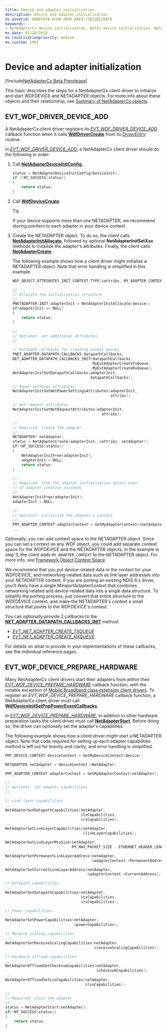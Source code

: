 ```yaml
---
title: Device and adapter initialization
description: Device and adapter initialization
ms.assetid: EBBEF0FB-6CDB-4899-AAE9-71812EE20AFB
keywords:
- NetAdapterCx device initialization, NetCx device initialization, NetAdapterCx adapter initialization, NetCx adapter initialization
ms.date: 01/18/2019
ms.localizationpriority: medium
ms.custom: 19H1
---
```


# Device and adapter initialization

[!include[NetAdapterCx Beta Prerelease](../netcx-beta-prerelease.md)]

This topic describes the steps for a NetAdapterCx client driver to initialize and start WDFDEVICE and NETADAPTER objects. For more info about these objects and their relationship, see [Summary of NetAdapterCx objects](summary-of-netadaptercx-objects.md).

## EVT_WDF_DRIVER_DEVICE_ADD

A NetAdapterCx client driver registers its [*EVT_WDF_DRIVER_DEVICE_ADD*](https://docs.microsoft.com/windows-hardware/drivers/ddi/wdfdriver/nc-wdfdriver-evt_wdf_driver_device_add) callback function when it calls [**WdfDriverCreate**](https://docs.microsoft.com/windows-hardware/drivers/ddi/wdfdriver/nf-wdfdriver-wdfdrivercreate) from its [*DriverEntry*](https://docs.microsoft.com/windows-hardware/drivers/wdf/driverentry-for-kmdf-drivers) routine.

In [*EVT_WDF_DRIVER_DEVICE_ADD*](https://docs.microsoft.com/windows-hardware/drivers/ddi/wdfdriver/nc-wdfdriver-evt_wdf_driver_device_add), a NetAdapterCx client driver should do the following in order:

1. Call [**NetAdapterDeviceInitConfig**](https://docs.microsoft.com/windows-hardware/drivers/ddi/netadapter/nf-netadapter-netadapterdeviceinitconfig).

    ```C++
    status = NetAdapterDeviceInitConfig(DeviceInit);
    if (!NT_SUCCESS(status)) 
    {
        return status;
    }
    ```

2. Call [**WdfDeviceCreate**](https://docs.microsoft.com/windows-hardware/drivers/ddi/wdfdevice/nf-wdfdevice-wdfdevicecreate). 

    > [!TIP]
    > If your device supports more than one NETADAPTER, we recommend storing pointers to each adapter in your device context.

3. Create the NETADAPTER object. To do so, the client calls [**NetAdapterInitAllocate**](https://docs.microsoft.com/windows-hardware/drivers/ddi/netadapter/nf-netadapter-netadapterinitallocate), followed by optional **NetAdapterInitSetXxx** methods to initailize the adapter's attributes. Finally, the client calls [**NetAdapterCreate**](https://docs.microsoft.com/windows-hardware/drivers/ddi/netadapter/nf-netadapter-netadaptercreate). 

    The following example shows how a client driver might initialize a NETADAPTER object. Note that error handling is simplified in this example.

    ```C++
    WDF_OBJECT_ATTRIBUTES_INIT_CONTEXT_TYPE(&attribs, MY_ADAPTER_CONTEXT);

    //
    // Allocate the initialization structure
    //
    PNETADAPTER_INIT adapterInit = NetAdapterInitAllocate(device);
    if(adapterInit == NULL)
    {
        return status;
    }        

    //
    // Optional: set additional attributes
    //

    // Datapath callbacks for creating packet queues
    PNET_ADAPTER_DATAPATH_CALLBACKS datapathCallbacks;
    NET_ADAPTER_DATAPATH_CALLBACKS_INIT(datapathCallbacks,
                                        MyEvtAdapterCreateTxQueue,
                                        MyEvtAdapterCreateRxQueue);
    NetAdapterInitSetDatapathCallbacks(adapterInit,
                                       datapathCallbacks);

    // Power settings attributes
    NetAdapterInitSetNetPowerSettingsAttributes(adapterInit,
                                                attribs);

    // Net request attributes
    NetAdapterInitSetNetRequestAttributes(adapterInit,
                                            attribs);

    // 
    // Required: create the adapter
    //
    NETADAPTER* netAdapter;
    status = NetAdapterCreate(adapterInit, &attribs, netAdapter);
    if(!NT_SUCCESS(status))
    {
        NetAdapterInitFree(adapterInit);
        adapterInit = NULL;
        return status;
    }

    //
    // Required: free the adapter initialization object even 
    // if adapter creation succeeds
    //
    NetAdapterInitFree(adapterInit);
    adapterInit = NULL;

    //
    // Optional: initialize the adapter's context
    //
    PMY_ADAPTER_CONTEXT adapterContext = GetMyAdapterContext(&netAdapter);
    ...
    ```

Optionally, you can add context space to the NETADAPTER object. Since you can set a context on any WDF object, you could add separate context space for the WDFDEVICE and the NETADAPTER objects. In the example in step 3, the client adds `MY_ADAPTER_CONTEXT` to the NETADAPTER object. For more info, see [Framework Object Context Space](../wdf/framework-object-context-space.md).

We recommend that you put device-related data in the context for your WDFDEVICE, and networking-related data such as link layer addresses into your NETADAPTER context. If you are porting an existing NDIS 6.x driver, you'll likely have a single MiniportAdapterContext that combines networking-related and device-related data into a single data structure. To simplify the porting process, just convert that entire structure to the WDFDEVICE context, and make the NETADAPTER's context a small structure that points to the WDFDEVICE's context.

You can optionally provide 2 callbacks to the [**NET_ADAPTER_DATAPATH_CALLBACKS_INIT**](https://docs.microsoft.com/windows-hardware/drivers/ddi/netadapter/nf-netadapter-net_adapter_datapath_callbacks_init) method:

* [*EVT_NET_ADAPTER_CREATE_TXQUEUE*](https://docs.microsoft.com/windows-hardware/drivers/ddi/netadapter/nc-netadapter-evt_net_adapter_create_txqueue)
* [*EVT_NET_ADAPTER_CREATE_RXQUEUE*](https://docs.microsoft.com/windows-hardware/drivers/ddi/netadapter/nc-netadapter-evt_net_adapter_create_rxqueue)

For details on what to provide in your implementations of these callbacks, see the individual reference pages.

## EVT_WDF_DEVICE_PREPARE_HARDWARE

Many NetAdapterCx client drivers start their adapters from within their [*EVT_WDF_DEVICE_PREPARE_HARDWARE*](https://docs.microsoft.com/windows-hardware/drivers/ddi/wdfdevice/nc-wdfdevice-evt_wdf_device_prepare_hardware) callback function, with the notable exception of [Mobile Broadband class extension client drivers](mobile-broadband-mbb-wdf-class-extension-mbbcx.md). To register an *EVT_WDF_DEVICE_PREPARE_HARDWARE* callback function, a NetAdapterCx client driver must call [**WdfDeviceInitSetPnpPowerEventCallbacks**](https://docs.microsoft.com/windows-hardware/drivers/ddi/wdfdevice/nf-wdfdevice-wdfdeviceinitsetpnppowereventcallbacks). 

In [*EVT_WDF_DEVICE_PREPARE_HARDWARE*](https://docs.microsoft.com/windows-hardware/drivers/ddi/wdfdevice/nc-wdfdevice-evt_wdf_device_prepare_hardware), in addition to other hardware preparation tasks the client driver must call [**NetAdapterStart**](https://docs.microsoft.com/windows-hardware/drivers/ddi/netadapter/nf-netadapter-netadapterstart). Before doing so, the driver can optionally set the adapter's capabilities.

The following example shows how a client driver might start a NETADAPTER object. Note that code required for setting up each adapter capabilities method is left out for brevity and clarity, and error handling is simplified.

```C++
PMY_DEVICE_CONTEXT deviceContext = GetMyDeviceContext(device);

NETADAPTER netAdapter = deviceContext->NetAdapter;

PMY_ADAPTER_CONTEXT adapterContext = GetMyAdapterContext(netAdapter);

//
// Optional: set adapter capabilities
//

// Link layer capabilities
...
NetAdapterSetDatapathCapabilities(netAdapter, 
                                  &txCapabilities, 
                                  &rxCapabilities);
...
NetAdapterSetLinkLayerCapabilities(netAdapter,
                                   &linkLayerCapabilities);

NetAdapterSetLinkLayerMtuSize(netAdapter,
                              MY_MAX_PACKET_SIZE - ETHERNET_HEADER_LENGTH);

NetAdapterSetPermanentLinkLayerAddress(netAdapter,
                                       &adapterContext->PermanentAddress);

NetAdapterSetCurrentLinkLayerAddress(netAdapter,
                                     &adapterContext->CurrentAddress);

// Datapath capabilities
...
NetAdapterSetDatapathCapabilities(netAdapter,
                                  &txCapabilities,
                                  &rxCapabilities);

// Power capabilities
...
NetAdapterSetPowerCapabilities(netAdapter,
                               &powerCapabilities);

// Receive scaling capabilities
...
NetAdapterSetReceiveScalingCapabilities(netAdapter,
                                        &receiveScalingCapabilities);

// Hardware offload capabilities
...
NetAdapterOffloadSetChecksumCapabilities(netAdapter,
                                         &checksumCapabilities);
...
NetAdapterOffloadSetLsoCapabilities(netAdapter,
                                    &lsoCapabilities);

//
// Required: start the adapter
//
status = NetAdapterStart(netAdapter);
if(!NT_SUCCESS(status))
{
    return status;
}
```
